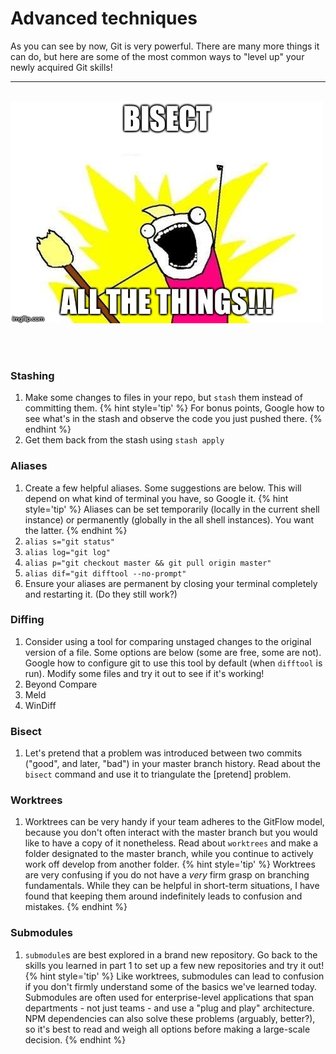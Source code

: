 # Advanced techniques
As you can see by now, Git is very powerful.  There are many more things it can do, but here are some of the most common ways to "level up" your newly acquired Git skills!

<hr><br>

<div>
    <img src="6-meme.jpg">
</div>

<br><br>

### Stashing

1. Make some changes to files in your repo, but `stash` them instead of committing them.
{% hint style='tip' %}
For bonus points, Google how to see what's in the stash and observe the code you just pushed there.
{% endhint %}
1. Get them back from the stash using `stash apply`

### Aliases
1. Create a few helpful aliases.  Some suggestions are below.  This will depend on what kind of terminal you have, so Google it.
  {% hint style='tip' %}
  Aliases can be set temporarily (locally in the current shell instance) or permanently (globally in the all shell instances).  You want the latter.
  {% endhint %}
  1. `alias s="git status"`
  1. `alias log="git log"`
  1. `alias p="git checkout master && git pull origin master"`
  1. `alias dif="git difftool --no-prompt"`
1. Ensure your aliases are permanent by closing your terminal completely and restarting it.  (Do they still work?)

### Diffing
1. Consider using a tool for comparing unstaged changes to the original version of a file.  Some options are below (some are free, some are not).  Google how to configure git to use this tool by default (when `difftool` is run).  Modify some files and try it out to see if it's working!
  1. Beyond Compare
  1. Meld
  1. WinDiff

### Bisect
1. Let's pretend that a problem was introduced between two commits ("good", and later, "bad") in your master branch history.  Read about the `bisect` command and use it to triangulate the [pretend] problem.

### Worktrees
1. Worktrees can be very handy if your team adheres to the GitFlow model, because you don't often interact with the master branch but you would like to have a copy of it nonetheless.  Read about `worktrees` and make a folder designated to the master branch, while you continue to actively work off develop from another folder.
  {% hint style='tip' %}
  Worktrees are very confusing if you do not have a *very* firm grasp on branching fundamentals.  While they can be helpful in short-term situations, I have found that keeping them around indefinitely leads to confusion and mistakes.
  {% endhint %}

### Submodules
1. `submodule`s are best explored in a brand new repository.  Go back to the skills you learned in part 1 to set up a few new repositories and try it out!
  {% hint style='tip' %}
  Like worktrees, submodules can lead to confusion if you don't firmly understand some of the basics we've learned today.  Submodules are often used for enterprise-level applications that span departments - not just teams - and use a "plug and play" architecture.  NPM dependencies can also solve these problems (arguably, better?), so it's best to read and weigh all options before making a large-scale decision.
  {% endhint %}
